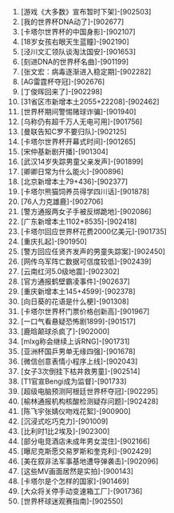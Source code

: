 
1. [游戏《大多数》宣布暂时下架]-[902503]
1. [我的世界杯DNA动了]-[902677]
1. [卡塔尔世界杯的中国身影]-[902107]
1. [18岁女孩右眼天生蓝瞳]-[902190]
1. [泾川文汇领队谈淘汰国安]-[901653]
1. [刻进DNA的世界杯名曲]-[901199]
1. [张文宏：病毒逐渐进入稳定期]-[902282]
1. [AG雷霆杯夺冠]-[902676]
1. [丁俊晖回来了]-[902298]
1. [31省区市新增本土2055+22208]-[902462]
1. [世界杯期间警惕赌球诈骗]-[901940]
1. [乌称仍有超千万人无电可用]-[901756]
1. [曼联告知C罗不要归队]-[902125]
1. [卡塔尔世界杯开幕式时间]-[901265]
1. [宋仲基新剧开播]-[901304]
1. [武汉14岁失踪男童父亲发声]-[901899]
1. [卿卿日常为什么能火]-[900896]
1. [北京新增本土79+436]-[902377]
1. [卡塔尔熊猫饲养员得学四川话]-[901878]
1. [76人力克雄鹿]-[902706]
1. [警方通报两女子手被反绑跪地]-[902086]
1. [广东新增本土1102+8535]-[902418]
1. [卡塔尔回应世界杯花费2000亿美元]-[901735]
1. [重庆扎起]-[901950]
1. [警方回应任贤齐发声的男童失踪案]-[902450]
1. [网传乌军阵亡数据可信度较低]-[902439]
1. [云南红河5.0级地震]-[902302]
1. [官方通报鹤壁霸凌事件]-[902637]
1. [重庆新增本土145+4599]-[902378]
1. [向日葵的花语是什么梗]-[901308]
1. [卡塔尔世界杯门票价格创新高]-[901967]
1. [一口气看悬疑恐怖剧1899]-[901517]
1. [鹿晗颠球杀疯了]-[902000]
1. [mlxg称会继续上诉RNG]-[901731]
1. [亚洲杯国乒男单无缘四强]-[901678]
1. [微信创意表情小程序上线]-[902043]
1. [女子3次倒挂下枯井救男童]-[902514]
1. [T1官宣Bengi成为监督]-[901733]
1. [超级电脑预测阿根廷世界杯夺冠]-[902295]
1. [榆林通报机构核酸检测疑存问题]-[902428]
1. [陈飞宇张婧仪吻戏花絮]-[900900]
1. [沉浸式吃巧克力]-[901009]
1. [比利时1比2埃及]-[902300]
1. [部分电竞酒店未成年男女混住]-[902166]
1. [曝尼克斯愿交易罗斯和奎克利]-[902429]
1. [美在叙非法军事基地遭导弹袭击]-[902096]
1. [这些MV画面居然是实拍]-[900143]
1. [卡塔尔是个怎样的国家]-[901469]
1. [大众将关停手动变速箱工厂]-[901736]
1. [世界杯球迷观赛指南]-[902550]